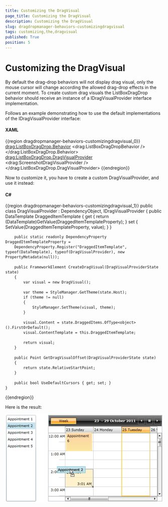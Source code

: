 ```yaml
---
title: Customizing the DragVisual
page_title: Customizing the DragVisual
description: Customizing the DragVisual
slug: dragdropmanager-behaviors-customizingdragvisual
tags: customizing,the,dragvisual
published: True
position: 5
---
```


# Customizing the DragVisual

By default the drag-drop behaviors will not display drag visual, only the mouse cursor will change according the allowed drag-drop effects in the current moment. To create custom drag visuals the ListBoxDragDrop behavior should receive an instance of a IDragVisualProvider interface implementation.

Follows an example demonstrating how to use the default implementations of the IDragVisualProvider interface:

#### __XAML__
{{region dragdropmanager-behaviors-customizingdragvisual_0}}
	<ListBox Margin="20" ItemsSource="{Binding CustomersSource}" 
		DisplayMemberPath="Name"
		ItemContainerStyle="{StaticResource DraggableListBoxItem}">
		<drag:ListBoxDragDrop.Behavior>
			<drag:ListBoxDragDropBehavior />
		</drag:ListBoxDragDrop.Behavior>
		<drag:ListBoxDragDrop.DragVisualProvider>
			<drag:ScreenshotDragVisualProvider />
		</drag:ListBoxDragDrop.DragVisualProvider>
	</ListBox>
{{endregion}}

Now to customize it, you have to create a custom DragVisualProvider, and use it instead: 

#### __C#__
{{region dragdropmanager-behaviors-customizingdragvisual_1}}
	public class DragVisualProvider : DependencyObject, IDragVisualProvider
	{
		public DataTemplate DraggedItemTemplate
		{
			get
			{
				return (DataTemplate)GetValue(DraggedItemTemplateProperty);
			}
			set
			{
				SetValue(DraggedItemTemplateProperty, value);
			}
		}

		public static readonly DependencyProperty DraggedItemTemplateProperty =
		DependencyProperty.Register("DraggedItemTemplate", typeof(DataTemplate), typeof(DragVisualProvider), new PropertyMetadata(null));

		public FrameworkElement CreateDragVisual(DragVisualProviderState state)
		{
			var visual = new DragVisual();

			var theme = StyleManager.GetTheme(state.Host);
			if (theme != null)
			{
				StyleManager.SetTheme(visual, theme);
			}

			visual.Content = state.DraggedItems.OfType<object>().FirstOrDefault();
			visual.ContentTemplate = this.DraggedItemTemplate;

			return visual;
		}

		public Point GetDragVisualOffset(DragVisualProviderState state)
		{
			return state.RelativeStartPoint;
		}

		public bool UseDefaultCursors { get; set; }
	}
{{endregion}}

Here is the result:

![dragdropmanager customizingdragvisual](images/dragdropmanager_customizingdragvisual.png)
